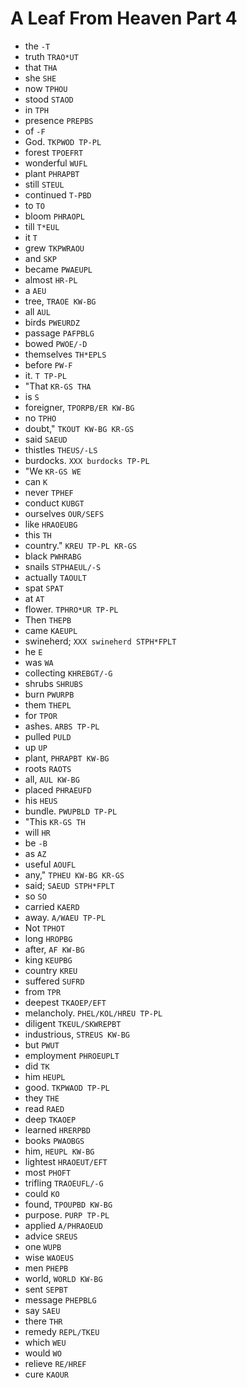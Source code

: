 # A Leaf From Heaven Part 4

* the `-T`
* truth `TRAO*UT`
* that `THA`
* she `SHE`
* now `TPHOU`
* stood `STAOD`
* in `TPH`
* presence `PREPBS`
* of `-F`
* God. `TKPWOD TP-PL`
* forest `TPOEFRT`
* wonderful `WUFL`
* plant `PHRAPBT`
* still `STEUL`
* continued `T-PBD`
* to `TO`
* bloom `PHRAOPL`
* till `T*EUL`
* it `T`
* grew `TKPWRAOU`
* and `SKP`
* became `PWAEUPL`
* almost `HR-PL`
* a `AEU`
* tree, `TRAOE KW-BG`
* all `AUL`
* birds `PWEURDZ`
* passage `PAFPBLG`
* bowed `PWOE/-D`
* themselves `TH*EPLS`
* before `PW-F`
* it. `T TP-PL`
* "That `KR-GS THA`
* is `S`
* foreigner, `TPORPB/ER KW-BG`
* no `TPHO`
* doubt," `TKOUT KW-BG KR-GS`
* said `SAEUD`
* thistles `THEUS/-LS`
* burdocks. `XXX burdocks TP-PL`
* "We `KR-GS WE`
* can `K`
* never `TPHEF`
* conduct `KUBGT`
* ourselves `OUR/SEFS`
* like `HRAOEUBG`
* this `TH`
* country." `KREU TP-PL KR-GS`
* black `PWHRABG`
* snails `STPHAEUL/-S`
* actually `TAOULT`
* spat `SPAT`
* at `AT`
* flower. `TPHRO*UR TP-PL`
* Then `THEPB`
* came `KAEUPL`
* swineherd; `XXX swineherd STPH*FPLT`
* he `E`
* was `WA`
* collecting `KHREBGT/-G`
* shrubs `SHRUBS`
* burn `PWURPB`
* them `THEPL`
* for `TPOR`
* ashes. `ARBS TP-PL`
* pulled `PULD`
* up `UP`
* plant, `PHRAPBT KW-BG`
* roots `RAOTS`
* all, `AUL KW-BG`
* placed `PHRAEUFD`
* his `HEUS`
* bundle. `PWUPBLD TP-PL`
* "This `KR-GS TH`
* will `HR`
* be `-B`
* as `AZ`
* useful `AOUFL`
* any," `TPHEU KW-BG KR-GS`
* said; `SAEUD STPH*FPLT`
* so `SO`
* carried `KAERD`
* away. `A/WAEU TP-PL`
* Not `TPHOT`
* long `HROPBG`
* after, `AF KW-BG`
* king `KEUPBG`
* country `KREU`
* suffered `SUFRD`
* from `TPR`
* deepest `TKAOEP/EFT`
* melancholy. `PHEL/KOL/HREU TP-PL`
* diligent `TKEUL/SKWREPBT`
* industrious, `STREUS KW-BG`
* but `PWUT`
* employment `PHROEUPLT`
* did `TK`
* him `HEUPL`
* good. `TKPWAOD TP-PL`
* they `THE`
* read `RAED`
* deep `TKAOEP`
* learned `HRERPBD`
* books `PWAOBGS`
* him, `HEUPL KW-BG`
* lightest `HRAOEUT/EFT`
* most `PHOFT`
* trifling `TRAOEUFL/-G`
* could `KO`
* found, `TPOUPBD KW-BG`
* purpose. `PURP TP-PL`
* applied `A/PHRAOEUD`
* advice `SREUS`
* one `WUPB`
* wise `WAOEUS`
* men `PHEPB`
* world, `WORLD KW-BG`
* sent `SEPBT`
* message `PHEPBLG`
* say `SAEU`
* there `THR`
* remedy `REPL/TKEU`
* which `WEU`
* would `WO`
* relieve `RE/HREF`
* cure `KAOUR`
